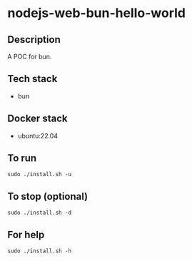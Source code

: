 # nodejs-web-bun-hello-world

## Description
A POC for bun.

## Tech stack
- bun

## Docker stack
- ubuntu:22.04

## To run
`sudo ./install.sh -u`

## To stop (optional)
`sudo ./install.sh -d`

## For help
`sudo ./install.sh -h`
